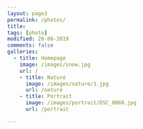 ```yaml
---
layout: page3
permalink: /photos/
title:
tags: [photo]
modified: 20-08-2019
comments: false
galleries:
  - title: Homepage
    image: /images/snow.jpg
    url: /
    - title: Nature
      image: /images/nature/1.jpg
      url: /nature
    - title: Portrait
      image: /images/portrait/DSC_0068.jpg
      url: /portrait

---
```

